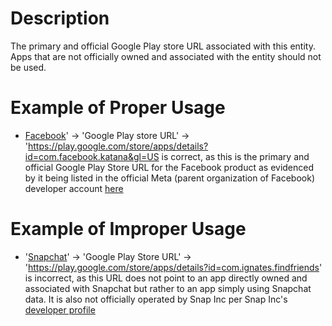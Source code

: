 # Description
The primary and official Google Play store URL associated with this entity. Apps that are not officially owned and associated with the entity should not be used.

# Example of Proper Usage
* [Facebook](https://golden.com/wiki/Facebook_(platform)-3R5)' -> 'Google Play store URL' -> 'https://play.google.com/store/apps/details?id=com.facebook.katana&gl=US is correct, as this is the primary and official Google Play Store URL for the Facebook product as evidenced by it being listed in the official Meta (parent organization of Facebook) developer account [here](https://play.google.com/store/apps/developer?id=Meta+Platforms,+Inc.&gl=US)

# Example of Improper Usage
* '[Snapchat](https://golden.com/wiki/Instagram-GP4KKM)' -> 'Google Play Store URL' -> 'https://play.google.com/store/apps/details?id=com.ignates.findfriends' is incorrect, as this URL does not point to an app directly owned and associated with Snapchat but rather to an app simply using Snapchat data. It is also not officially operated by Snap Inc per Snap Inc's [developer profile](https://play.google.com/store/apps/developer?id=Snap+Inc)